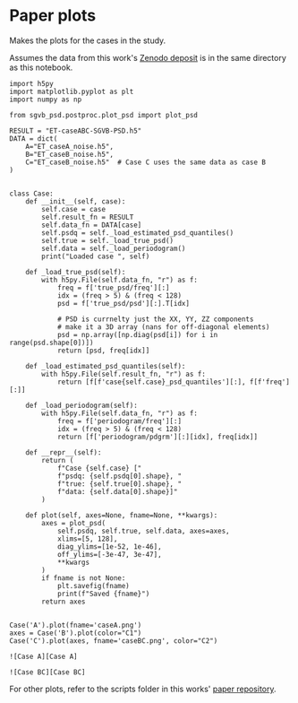 # Paper plots

Makes the plots for the cases in the study.

Assumes the data from this work's [Zenodo deposit](https://zenodo.org/records/13789536) is in the same directory as this notebook.


```{code-cell} python
import h5py
import matplotlib.pyplot as plt
import numpy as np

from sgvb_psd.postproc.plot_psd import plot_psd

RESULT = "ET-caseABC-SGVB-PSD.h5"
DATA = dict(
    A="ET_caseA_noise.h5",
    B="ET_caseB_noise.h5",
    C="ET_caseB_noise.h5"  # Case C uses the same data as case B
)


class Case:
    def __init__(self, case):
        self.case = case
        self.result_fn = RESULT
        self.data_fn = DATA[case]
        self.psdq = self._load_estimated_psd_quantiles()
        self.true = self._load_true_psd()
        self.data = self._load_periodogram()
        print("Loaded case ", self)

    def _load_true_psd(self):
        with h5py.File(self.data_fn, "r") as f:
            freq = f['true_psd/freq'][:]
            idx = (freq > 5) & (freq < 128)
            psd = f['true_psd/psd'][:].T[idx]

            # PSD is currnelty just the XX, YY, ZZ components
            # make it a 3D array (nans for off-diagonal elements)
            psd = np.array([np.diag(psd[i]) for i in range(psd.shape[0])])
            return [psd, freq[idx]]

    def _load_estimated_psd_quantiles(self):
        with h5py.File(self.result_fn, "r") as f:
            return [f[f'case{self.case}_psd_quantiles'][:], f[f'freq'][:]]

    def _load_periodogram(self):
        with h5py.File(self.data_fn, "r") as f:
            freq = f['periodogram/freq'][:]
            idx = (freq > 5) & (freq < 128)
            return [f['periodogram/pdgrm'][:][idx], freq[idx]]

    def __repr__(self):
        return (
            f"Case {self.case} ["
            f"psdq: {self.psdq[0].shape}, "
            f"true: {self.true[0].shape}, "
            f"data: {self.data[0].shape}]"
        )

    def plot(self, axes=None, fname=None, **kwargs):
        axes = plot_psd(
            self.psdq, self.true, self.data, axes=axes,
            xlims=[5, 128],
            diag_ylims=[1e-52, 1e-46],
            off_ylims=[-3e-47, 3e-47],
            **kwargs
        )
        if fname is not None:
            plt.savefig(fname)
            print(f"Saved {fname}")
        return axes


Case('A').plot(fname='caseA.png')
axes = Case('B').plot(color="C1")
Case('C').plot(axes, fname='caseBC.png', color="C2")
```


````{tab} Case A
![Case A][Case A]
````
````{tab} Case BC
![Case BC][Case BC]
````

For other plots, refer to the scripts folder in this works' [paper repository].

[paper repository]: https://github.com/nz-gravity/sgvb_psd_paper 
[Case A]: caseA.png
[Case BC]: caseBC.png
